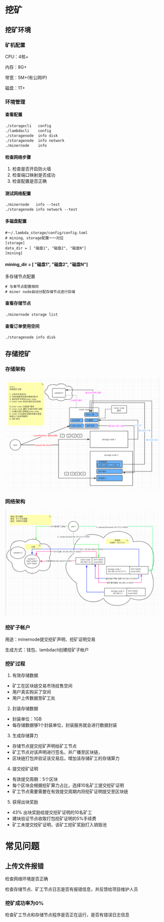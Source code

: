 # 挖矿
## 挖矿环境
### 矿机配置
CPU：4核+

内存：8G+

带宽：5M+(有公网IP)

磁盘：1T+

### 环境管理
#### 查看配置
```
./storagecli   config
./lambdacli    config
./storagenode  info disk
./storagenode  info network
./minernode    info
```
#### 检查网络步骤
1. 检查是否开启防火墙
2. 检查端口映射是否成功
3. 检查配置是否正确

#### 测试网络配置
```
./minernode   info --test
./storagenode info network --test
```
#### 多磁盘配置
```
#～/.lambda_storage/config/config.toml
# mining、storage配置一一对应
[storage]
data_dir = [ "磁盘1", "磁盘2", "磁盘N"]
[mining]
```
#### mining_dir = [ "磁盘1", "磁盘2", "磁盘N"]

多存储节点配置
```
# 与单节点配置相同
# miner node自动分配存储节点进行存储
```
#### 查看存储节点
```
./minernode storage list
```
#### 查看订单使用空间
```
./storagenode info disk
```

## 存储挖矿
### 存储架构
![avatar](img/store/storestructure.png)

### 网络架构
![avatar](img/store/netstructure.png)

### 挖矿子帐户
用途：minernode提交挖矿声明、挖矿证明交易

生成方式：钱包、lambdacli创建挖矿子帐户

### 挖矿过程
1. 有效存储数据
  * 矿工在区块链交易市场挂售空间
  * 用户真实购买了空间
  * 用户上传数据至矿工处
2. 封装存储数据
  * 封装单位：1GB
  * 每存储数据够1个封装单位，封装服务就会进行数据封装
3. 生成存储算力
  * 存储节点提交挖矿声明给矿工节点
  * 矿工节点对该声明进行签名，并广播至区块链，
  * 区块链打包并验证该交易后，增加该存储矿工的存储算力
4. 提交挖矿证明
  * 有效提交周期：5个区块
  * 每个区块会根据挖矿算力占比，选择10名矿工提交挖矿证明
  * 矿工节点需要需要在有效提交周期内将挖矿证明提交至区块链
5. 获得出块奖励
  * 43% 出块奖励给提交挖矿证明的10名矿工
  * 建块验证节点收取打包挖矿证明的5%手续费
  * 矿工未提交挖矿证明，该矿工挖矿奖励打入销毁池
  
# 常见问题
## 上传文件报错
检查网络环境是否正确

检查存储节点、矿工节点日志是否有报错信息，并反馈给项目维护人员

### 挖矿成功率为0%
检查矿工节点和存储节点程序是否正在运行，是否有错误日志信息


